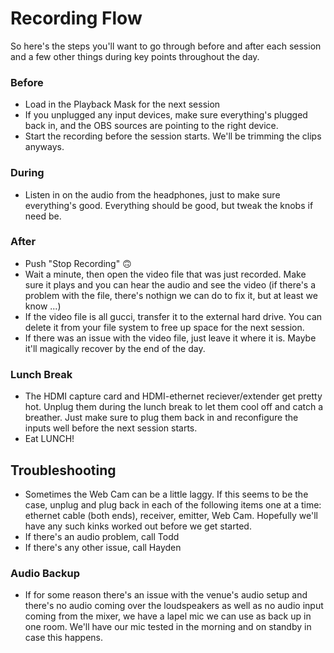 # Recording Flow

So here's the steps you'll want to go through before and after each session and a few other things during key points throughout the day.

### Before

- Load in the Playback Mask for the next session
- If you unplugged any input devices, make sure everything's plugged back in, and the OBS sources are pointing to the right device.
- Start the recording before the session starts. We'll be trimming the clips anyways.

### During

- Listen in on the audio from the headphones, just to make sure everything's good. Everything should be good, but tweak the knobs if need be.

### After

- Push "Stop Recording" 🙃
- Wait a minute, then open the video file that was just recorded. Make sure it plays and you can hear the audio and see the video (if there's a problem with the file, there's nothign we can do to fix it, but at least we know ...)
- If the video file is all gucci, transfer it to the external hard drive. You can delete it from your file system to free up space for the next session.
- If there was an issue with the video file, just leave it where it is. Maybe it'll magically recover by the end of the day.

### Lunch Break

- The HDMI capture card and HDMI-ethernet reciever/extender get pretty hot. Unplug them during the lunch break to let them cool off and catch a breather. Just make sure to plug them back in and reconfigure the inputs well before the next session starts.
- Eat LUNCH!

## Troubleshooting

- Sometimes the Web Cam can be a little laggy. If this seems to be the case, unplug and plug back in each of the following items one at a time: ethernet cable (both ends), receiver, emitter, Web Cam. Hopefully we'll have any such kinks worked out before we get started.
- If there's an audio problem, call Todd
- If there's any other issue, call Hayden

### Audio Backup

- If for some reason there's an issue with the venue's audio setup and there's no audio coming over the loudspeakers as well as no audio input coming from the mixer, we have a lapel mic we can use as back up in one room. We'll have our mic tested in the morning and on standby in case this happens.
